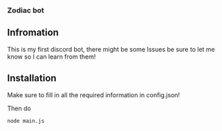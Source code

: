 ### Zodiac bot
## Infromation
This is my first discord bot, there might be some Issues be sure to let me know so I can learn from them!

## Installation
   Make sure to fill in all the required information in config.json!
   
   Then do
   ```
   node main.js
   ```
